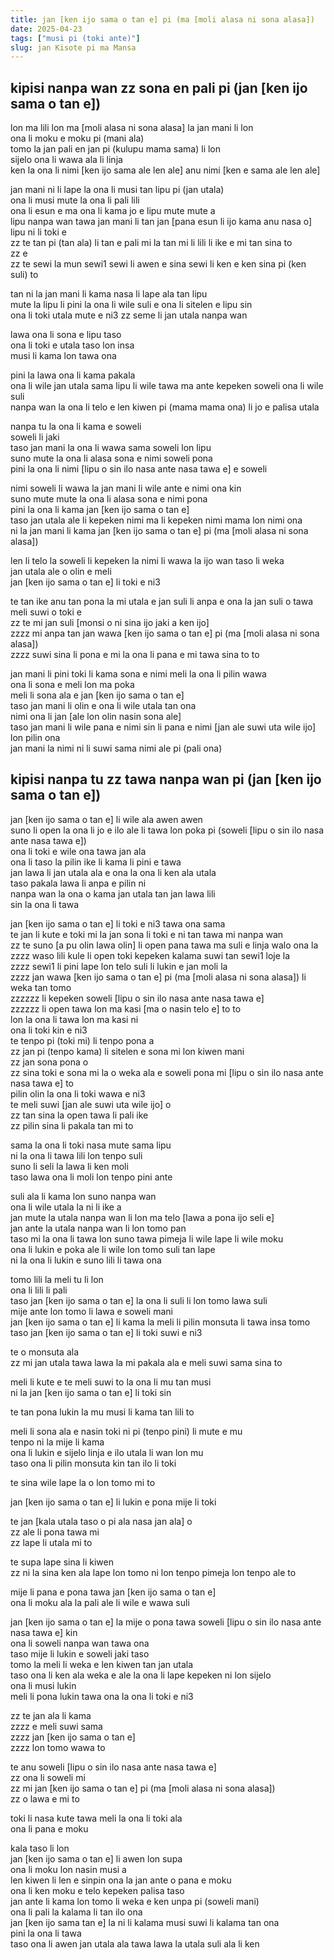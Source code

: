 ```yaml
---
title: jan [ken ijo sama o tan e] pi (ma [moli alasa ni sona alasa])
date: 2025-04-23
tags: ["musi pi (toki ante)"]
slug: jan Kisote pi ma Mansa
---
```


## kipisi nanpa wan zz sona en pali pi (jan [ken ijo sama o tan e])

lon ma lili lon ma [moli alasa ni sona alasa] la jan mani li lon  
ona li moku e moku pi (mani ala)  
tomo la jan pali en jan pi (kulupu mama sama) li lon  
sijelo ona li wawa ala li linja  
ken la ona li nimi [ken ijo sama ale len ale] anu nimi [ken e sama ale len ale]  

jan mani ni li lape la ona li musi tan lipu pi (jan utala)  
ona li musi mute la ona li pali lili  
ona li esun e ma ona li kama jo e lipu mute mute a  
lipu nanpa wan tawa jan mani li tan jan [pana esun li ijo kama anu nasa o]  
lipu ni li toki e  
zz te tan pi (tan ala) li tan e pali mi la tan mi li lili li ike e mi tan sina to  
zz e  
zz te sewi la mun sewi1 sewi li awen e sina sewi li ken e ken sina pi (ken suli) to  

tan ni la jan mani li kama nasa li lape ala tan lipu  
mute la lipu li pini la ona li wile suli e ona li sitelen e lipu sin  
ona li toki utala mute e ni3 zz seme li jan utala nanpa wan  

lawa ona li sona e lipu taso  
ona li toki e utala taso lon insa  
musi li kama lon tawa ona  

pini la lawa ona li kama pakala  
ona li wile jan utala sama lipu li wile tawa ma ante kepeken soweli ona li wile suli  
nanpa wan la ona li telo e len kiwen pi (mama mama ona) li jo e palisa utala  

nanpa tu la ona li kama e soweli  
soweli li jaki  
taso jan mani la ona li wawa sama soweli lon lipu  
suno mute la ona li alasa sona e nimi soweli pona  
pini la ona li nimi [lipu o sin ilo nasa ante nasa tawa e] e soweli  

nimi soweli li wawa la jan mani li wile ante e nimi ona kin  
suno mute mute la ona li alasa sona e nimi pona  
pini la ona li kama jan [ken ijo sama o tan e]  
taso jan utala ale li kepeken nimi ma li kepeken nimi mama lon nimi ona  
ni la jan mani li kama jan [ken ijo sama o tan e] pi (ma [moli alasa ni sona alasa])  

len li telo la soweli li kepeken la nimi li wawa la ijo wan taso li weka  
jan utala ale o olin e meli  
jan [ken ijo sama o tan e] li toki e ni3  

te tan ike anu tan pona la mi utala e jan suli li anpa e ona la jan suli o tawa meli suwi o toki e  
zz te mi jan suli [monsi o ni sina ijo jaki a ken ijo]  
zzzz mi anpa tan jan wawa [ken ijo sama o tan e] pi (ma [moli alasa ni sona alasa])   
zzzz suwi sina li pona e mi la ona li pana e mi tawa sina to to

jan mani li pini toki li kama sona e nimi meli la ona li pilin wawa  
ona li sona e meli lon ma poka   
meli li sona ala e jan [ken ijo sama o tan e]  
taso jan mani li olin e ona li wile utala tan ona  
nimi ona li jan [ale lon olin nasin sona ale]  
taso jan mani li wile pana e nimi sin li pana e nimi [jan ale suwi uta wile ijo] lon pilin ona  
jan mani la nimi ni li suwi sama nimi ale pi (pali ona)  

## kipisi nanpa tu zz tawa nanpa wan pi (jan [ken ijo sama o tan e])

jan [ken ijo sama o tan e] li wile ala awen awen  
suno li open la ona li jo e ilo ale li tawa lon poka pi (soweli [lipu o sin ilo nasa ante nasa tawa e])  
ona li toki e wile ona tawa jan ala  
ona li taso la pilin ike li kama li pini e tawa  
jan lawa li jan utala ala e ona la ona li ken ala utala  
taso pakala lawa li anpa e pilin ni  
nanpa wan la ona o kama jan utala tan jan lawa lili  
sin la ona li tawa  

jan [ken ijo sama o tan e] li toki e ni3 tawa ona sama  
te jan li kute e toki mi la jan sona li toki e ni tan tawa mi nanpa wan  
zz te suno [a pu olin lawa olin] li open pana tawa ma suli e linja walo ona la  
zzzz waso lili kule li open toki kepeken kalama suwi tan sewi1 loje la  
zzzz sewi1 li pini lape lon telo suli li lukin e jan moli la  
zzzz jan wawa [ken ijo sama o tan e] pi (ma [moli alasa ni sona alasa]) li weka tan tomo  
zzzzzz li kepeken soweli [lipu o sin ilo nasa ante nasa tawa e]  
zzzzzz li open tawa lon ma kasi [ma o nasin telo e] to to  
lon la ona li tawa lon ma kasi ni  
ona li toki kin e ni3  
te tenpo pi (toki mi) li tenpo pona a  
zz jan pi (tenpo kama) li sitelen e sona mi lon kiwen mani  
zz jan sona pona o  
zz sina toki e sona mi la o weka ala e soweli pona mi [lipu o sin ilo nasa ante nasa tawa e] to  
pilin olin la ona li toki wawa e ni3  
te meli suwi [jan ale suwi uta wile ijo] o  
zz tan sina la open tawa li pali ike  
zz pilin sina li pakala tan mi to  

sama la ona li toki nasa mute sama lipu  
ni la ona li tawa lili lon tenpo suli  
suno li seli la lawa li ken moli  
taso lawa ona li moli lon tenpo pini ante  

suli ala li kama lon suno nanpa wan  
ona li wile utala la ni li ike a  
jan mute la utala nanpa wan li lon ma telo [lawa a pona ijo seli e]  
jan ante la utala nanpa wan li lon tomo pan  
taso mi la ona li tawa lon suno tawa pimeja li wile lape li wile moku  
ona li lukin e poka ale li wile lon tomo suli tan lape  
ni la ona li lukin e suno lili li tawa ona  

tomo lili la meli tu li lon  
ona li lili li pali  
taso jan [ken ijo sama o tan e] la ona li suli li lon tomo lawa suli  
mije ante lon tomo li lawa e soweli mani  
jan [ken ijo sama o tan e] li kama la meli li pilin monsuta li tawa insa tomo  
taso jan [ken ijo sama o tan e] li toki suwi e ni3

te o monsuta ala  
zz mi jan utala tawa lawa la mi pakala ala e meli suwi sama sina to  

meli li kute e te meli suwi to la ona li mu tan musi  
ni la jan [ken ijo sama o tan e] li toki sin  

te tan pona lukin la mu musi li kama tan lili to  

meli li sona ala e nasin toki ni pi (tenpo pini) li mute e mu  
tenpo ni la mije li kama  
ona li lukin e sijelo linja e ilo utala li wan lon mu  
taso ona li pilin monsuta kin tan ilo li toki  

te sina wile lape la o lon tomo mi to  

jan [ken ijo sama o tan e] li lukin e pona mije li toki  

te jan [kala utala taso o pi ala nasa jan ala] o  
zz ale li pona tawa mi  
zz lape li utala mi to  

te supa lape sina li kiwen  
zz ni la sina ken ala lape lon tomo ni lon tenpo pimeja lon tenpo ale to  

mije li pana e pona tawa jan [ken ijo sama o tan e]  
ona li moku ala la pali ale li wile e wawa suli  

jan [ken ijo sama o tan e] la mije o pona tawa soweli [lipu o sin ilo nasa ante nasa tawa e] kin  
ona li soweli nanpa wan tawa ona  
taso mije li lukin e soweli jaki taso  
tomo la meli li weka e len kiwen tan jan utala  
taso ona li ken ala weka e ale la ona li lape kepeken ni lon sijelo  
ona li musi lukin  
meli li pona lukin tawa ona la ona li toki e ni3  

zz te jan ala li kama  
zzzz e meli suwi sama  
zzzz jan [ken ijo sama o tan e]  
zzzz lon tomo wawa to  

te anu soweli [lipu o sin ilo nasa ante nasa tawa e]  
zz ona li soweli mi  
zz mi jan [ken ijo sama o tan e] pi (ma [moli alasa ni sona alasa])  
zz o lawa e mi to  

toki li nasa kute tawa meli la ona li toki ala  
ona li pana e moku  

kala taso li lon  
jan [ken ijo sama o tan e] li awen lon supa  
ona li moku lon nasin musi a  
len kiwen li len e sinpin ona la jan ante o pana e moku  
ona li ken moku e telo kepeken palisa taso  
jan ante li kama lon tomo li weka e ken unpa pi (soweli mani)  
ona li pali la kalama li tan ilo ona  
jan [ken ijo sama tan e] la ni li kalama musi suwi li kalama tan ona  
pini la ona li tawa  
taso ona li awen jan utala ala tawa lawa la utala suli ala li ken  
